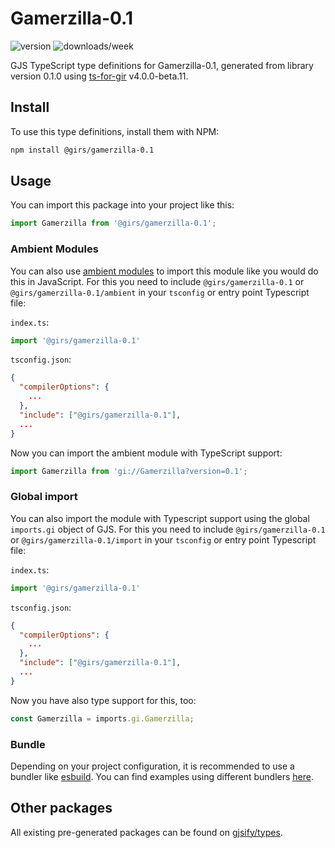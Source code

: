 
# Gamerzilla-0.1

![version](https://img.shields.io/npm/v/@girs/gamerzilla-0.1)
![downloads/week](https://img.shields.io/npm/dw/@girs/gamerzilla-0.1)


GJS TypeScript type definitions for Gamerzilla-0.1, generated from library version 0.1.0 using [ts-for-gir](https://github.com/gjsify/ts-for-gir) v4.0.0-beta.11.


## Install

To use this type definitions, install them with NPM:
```bash
npm install @girs/gamerzilla-0.1
```

## Usage

You can import this package into your project like this:
```ts
import Gamerzilla from '@girs/gamerzilla-0.1';
```

### Ambient Modules

You can also use [ambient modules](https://github.com/gjsify/ts-for-gir/tree/main/packages/cli#ambient-modules) to import this module like you would do this in JavaScript.
For this you need to include `@girs/gamerzilla-0.1` or `@girs/gamerzilla-0.1/ambient` in your `tsconfig` or entry point Typescript file:

`index.ts`:
```ts
import '@girs/gamerzilla-0.1'
```

`tsconfig.json`:
```json
{
  "compilerOptions": {
    ...
  },
  "include": ["@girs/gamerzilla-0.1"],
  ...
}
```

Now you can import the ambient module with TypeScript support: 

```ts
import Gamerzilla from 'gi://Gamerzilla?version=0.1';
```

### Global import

You can also import the module with Typescript support using the global `imports.gi` object of GJS.
For this you need to include `@girs/gamerzilla-0.1` or `@girs/gamerzilla-0.1/import` in your `tsconfig` or entry point Typescript file:

`index.ts`:
```ts
import '@girs/gamerzilla-0.1'
```

`tsconfig.json`:
```json
{
  "compilerOptions": {
    ...
  },
  "include": ["@girs/gamerzilla-0.1"],
  ...
}
```

Now you have also type support for this, too:

```ts
const Gamerzilla = imports.gi.Gamerzilla;
```

### Bundle

Depending on your project configuration, it is recommended to use a bundler like [esbuild](https://esbuild.github.io/). You can find examples using different bundlers [here](https://github.com/gjsify/ts-for-gir/tree/main/examples).

## Other packages

All existing pre-generated packages can be found on [gjsify/types](https://github.com/gjsify/types).

